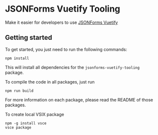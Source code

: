# JSONForms Vuetify Tooling

Make it easier for developers to use [JSONForms Vuetify](https://github.com/eclipsesource/jsonforms-vuetify-renderers)

## Getting started

To get started, you just need to run the following commands:

```shell
npm install
```

This will install all dependencies for the `jsonforms-vuetify-tooling` package.

To compile the code in all packages, just run

```shell
npm run build
```

For more information on each package, please read the README of those packages.

To create local VSIX package
```shell
npm -g install vsce
vsce package
```